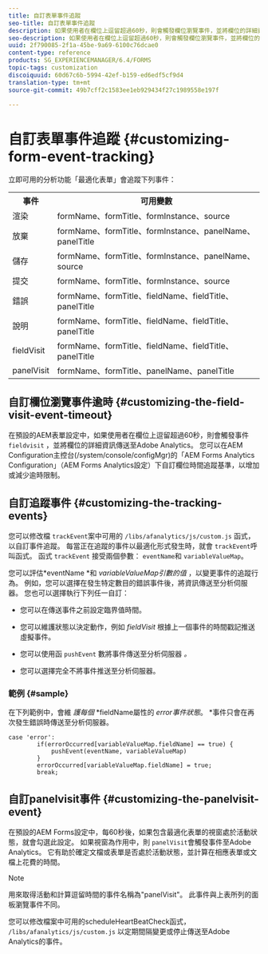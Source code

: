 ```yaml
---
title: 自訂表單事件追蹤
seo-title: 自訂表單事件追蹤
description: 如果使用者在欄位上逗留超過60秒，則會觸發欄位瀏覽事件，並將欄位的詳細資訊傳送至Adobe SiteCatalyst。
seo-description: 如果使用者在欄位上逗留超過60秒，則會觸發欄位瀏覽事件，並將欄位的詳細資訊傳送至Adobe SiteCatalyst。
uuid: 2f790085-2f1a-45be-9a69-6100c76dcae0
content-type: reference
products: SG_EXPERIENCEMANAGER/6.4/FORMS
topic-tags: customization
discoiquuid: 60d67c6b-5994-42ef-b159-ed6edf5cf9d4
translation-type: tm+mt
source-git-commit: 49b7cff2c1583ee1eb929434f27c1989558e197f

---
```



# 自訂表單事件追蹤 {#customizing-form-event-tracking}

立即可用的分析功能「最適化表單」會追蹤下列事件：

<table> 
 <tbody> 
  <tr> 
   <th>事件</th> 
   <th>可用變數</th> 
  </tr> 
  <tr> 
   <td>渲染</td> 
   <td>formName、formTitle、formInstance、source</td> 
  </tr> 
  <tr> 
   <td>放棄</td> 
   <td>formName、formTitle、formInstance、panelName、panelTitle</td> 
  </tr> 
  <tr> 
   <td>儲存</td> 
   <td>formName、formTitle、formInstance、panelName、source</td> 
  </tr> 
  <tr> 
   <td>提交</td> 
   <td>formName、formTitle、formInstance、source</td> 
  </tr> 
  <tr> 
   <td>錯誤</td> 
   <td>formName、formTitle、fieldName、fieldTitle、panelTitle</td> 
  </tr> 
  <tr> 
   <td>說明</td> 
   <td>formName、formTitle、fieldName、fieldTitle、panelTitle</td> 
  </tr> 
  <tr> 
   <td>fieldVisit</td> 
   <td>formName、formTitle、fieldName、fieldTitle、panelTitle<br /> </td> 
  </tr> 
  <tr> 
   <td>panelVisit</td> 
   <td>formName、formTitle、panelName、panelTitle</td> 
  </tr> 
 </tbody> 
</table>

## 自訂欄位瀏覽事件逾時 {#customizing-the-field-visit-event-timeout}

在預設的AEM表單設定中，如果使用者在欄位上逗留超過60秒，則會觸發事件 `fieldvisit` ，並將欄位的詳細資訊傳送至Adobe Analytics。 您可以在AEM Configuration主控台(/system/console/configMgr)的「AEM Forms Analytics Configuration」（AEM Forms Analytics設定）下自訂欄位時間追蹤基準，以增加或減少逾時限制。

## 自訂追蹤事件 {#customizing-the-tracking-events}

您可以修改檔 `trackEvent`案中可用的 `/libs/afanalytics/js/custom.js` 函式，以自訂事件追蹤。 每當正在追蹤的事件以最適化形式發生時，就會 `trackEvent`呼叫函式。 函式 `trackEvent` 接受兩個參數： `eventName`和 `variableValueMap`。

您可以評估*eventName *和 *variableValueMap引數的值* ，以變更事件的追蹤行為。 例如，您可以選擇在發生特定數目的錯誤事件後，將資訊傳送至分析伺服器。 您也可以選擇執行下列任一自訂：

* 您可以在傳送事件之前設定臨界值時間。
* 您可以維護狀態以決定動作，例如 *fieldVisit* 根據上一個事件的時間戳記推送虛擬事件。
* 您可以使用函 `pushEvent` 數將事件傳送至分析伺服器 *。*

* 您可以選擇完全不將事件推送至分析伺服器。

### 範例 {#sample}

在下列範例中，會維 *護每個* *fieldName屬性的 *error事件狀態*。 *事件只會在再次發生錯誤時傳送至分析伺服器。

```
case 'error':
        if(errorOccurred[variableValueMap.fieldName] == true) {
            pushEvent(eventName, variableValueMap)
        }
        errorOccurred[variableValueMap.fieldName] = true;
        break;
```

## 自訂panelvisit事件 {#customizing-the-panelvisit-event}

在預設的AEM Forms設定中，每60秒後，如果包含最適化表單的視窗處於活動狀態，就會勾選此設定。 如果視窗為作用中，則 `panelVisit`會觸發事件至Adobe Analytics。 它有助於確定文檔或表單是否處於活動狀態，並計算在相應表單或文檔上花費的時間。

>[!NOTE]
>
>用來取得活動和計算逗留時間的事件名稱為&quot;panelVisit&quot;。 此事件與上表所列的面板瀏覽事件不同。

您可以修改檔案中可用的scheduleHeartBeatCheck函式， `/libs/afanalytics/js/custom.js` 以定期間隔變更或停止傳送至Adobe Analytics的事件。

